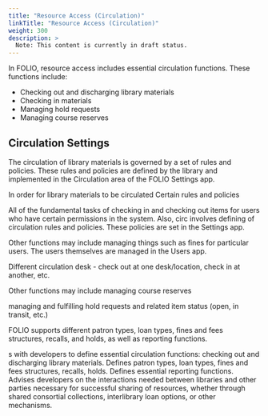 ```yaml
---
title: "Resource Access (Circulation)"
linkTitle: "Resource Access (Circulation)"
weight: 300
description: >
  Note: This content is currently in draft status.
---
```


In FOLIO, resource access includes essential circulation functions. These functions include:

* Checking out and discharging library materials
* Checking in materials
* Managing hold requests
* Managing course reserves

## Circulation Settings

The circulation of library materials is governed by a set of rules and policies.  These rules and policies are defined by the library and implemented in the Circulation area of the FOLIO Settings app.  







In order for library materials to be circulated Certain rules and policies


All of the fundamental tasks of checking in and checking out items for users who have certain permissions in the system.  Also, circ involves defining of circulation rules and policies.  These policies are set in the Settings app.




Other functions may include managing things such as fines for particular users.  The users themselves are managed in the Users app.

Different circulation desk - check out at one desk/location, check in at another, etc.

Other functions may include managing course reserves

managing and fulfilling hold requests and related item status (open, in transit, etc.)





FOLIO supports different patron types, loan types, fines and fees structures, recalls, and holds, as well as reporting functions.







s with developers to define essential circulation functions: checking out and discharging library materials. Defines patron types, loan types, fines and fees structures, recalls, holds. Defines essential reporting functions. Advises developers on the interactions needed between libraries and other parties necessary for successful sharing of resources, whether through shared consortial collections, interlibrary loan options, or other mechanisms.
